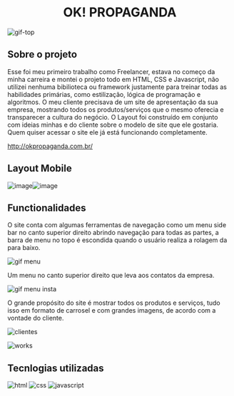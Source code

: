 <h1 align="center">OK! PROPAGANDA</h1>

![gif-top](https://user-images.githubusercontent.com/102335999/225629060-3315afbb-aa56-491a-87d1-6a55c19400fc.gif)

<h2> Sobre o projeto </h2>

Esse foi meu primeiro trabalho como Freelancer, estava no começo da minha carreira e montei o projeto todo em HTML, CSS e Javascript, não utilizei nenhuma bibilioteca
ou framework justamente para treinar todas as habilidades primárias, como estilização, lógica de programação e algoritmos. O meu cliente precisava de um site de apresentação
da sua empresa, mostrando todos os produtos/serviços que o mesmo oferecia e transparecer a cultura do negócio. O Layout foi construído em conjunto com ideias minhas
e do cliente sobre o modelo de site que ele gostaria. Quem quiser acessar o site ele já está funcionando completamente.

http://okpropaganda.com.br/

<h2> Layout Mobile </h2>

![image](https://user-images.githubusercontent.com/102335999/225691110-eba22e7e-6ba8-4abb-8504-8e4ffabb306b.png)![image](https://user-images.githubusercontent.com/102335999/225691243-13f51a7d-5330-4c57-927a-1c5afcbe95de.png)

<h2> Functionalidades </h2>

O site conta com algumas ferramentas de navegação como um menu side bar no canto superior direito abrindo navegação para todas as partes, a barra de menu no topo é escondida quando o usuário realiza a rolagem da para baixo.

![gif menu](https://user-images.githubusercontent.com/102335999/225693584-7c22e79f-558d-4d0f-9588-a40f8d0f031f.gif)

Um menu no canto superior direito que leva aos contatos da empresa.

![gif menu insta](https://user-images.githubusercontent.com/102335999/225693948-41b188e4-af56-45e1-8394-716d76471c61.gif)

O grande propósito do site é mostrar todos os produtos e serviços, tudo isso em formato de carrosel e com grandes imagens, de acordo com a vontade do cliente.

![clientes](https://user-images.githubusercontent.com/102335999/225696090-9c80715f-1f85-4c39-9299-14c0f8be4c0c.gif)

![works](https://user-images.githubusercontent.com/102335999/225696279-4d6cfe93-6593-4047-a271-c8bb906df27a.gif)

<h2> Tecnlogias utilizadas </h2>

![html](https://user-images.githubusercontent.com/102335999/214584106-06cc68f3-e3f9-46ce-bfd1-620ac6bf1eeb.svg)
![css](https://user-images.githubusercontent.com/102335999/214584122-129fdcc4-4a63-4fa0-bb6b-8ffbfd3fe86c.svg)
![javascript](https://user-images.githubusercontent.com/102335999/214583927-6b99ec17-8c71-4f63-bfef-b14e9f6ec564.svg)

